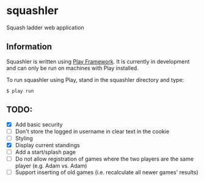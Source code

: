 squashler
=========

Squash ladder web application

## Information

Squashler is written using [Play Framework](http://www.playframework.com/). It is currently in development and can only be run on machines with Play installed.

To run squashler using Play, stand in the squashler directory and type:

```
$ play run
```

## TODO:

- [x] Add basic security
- [ ] Don't store the logged in username in clear text in the cookie
- [ ] Styling
- [x] Display current standings
- [ ] Add a start/splash page
- [ ] Do not allow registration of games where the two players are the same player (e.g. Adam vs. Adam)
- [ ] Support inserting of old games (i.e. recalculate all newer games' results)